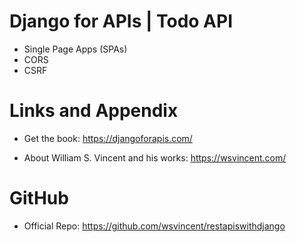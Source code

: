 
# Django for APIs | Todo API

* Single Page Apps (SPAs)
* CORS
* CSRF

Links and Appendix
========================================================

- Get the book: https://djangoforapis.com/

- About William S. Vincent and his works: https://wsvincent.com/

GitHub
========================================================

- Official Repo: https://github.com/wsvincent/restapiswithdjango
